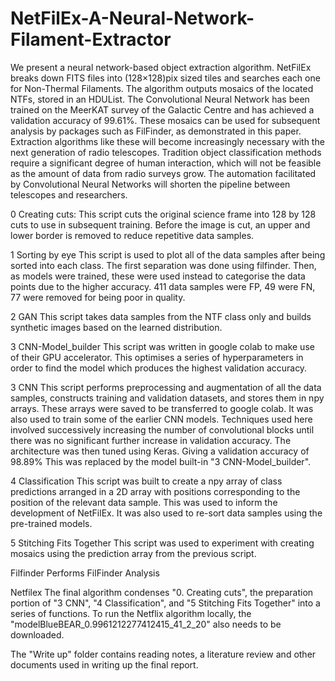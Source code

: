 # NetFilEx-A-Neural-Network-Filament-Extractor
We present a neural network-based object extraction algorithm. NetFilEx breaks down FITS files into (128×128)pix sized tiles and searches each one for Non-Thermal Filaments. The algorithm outputs mosaics of the located NTFs, stored in an HDUList. The Convolutional Neural Network has been trained on the MeerKAT survey of the Galactic Centre and has achieved a validation accuracy of 99.61%. These mosaics can be used for subsequent analysis by packages such as FilFinder, as demonstrated in this paper. Extraction algorithms like these will become increasingly necessary with the next generation of radio telescopes. Tradition object classification methods require a significant degree of human interaction, which will not be feasible as the amount of data from radio surveys grow. The automation facilitated by Convolutional Neural Networks will shorten the pipeline between telescopes and researchers.

0 Creating cuts:
This script cuts the original science frame into 128 by 128 cuts to use in subsequent training. Before the image is cut, an upper and lower border is removed to reduce repetitive data samples.

1 Sorting by eye
This script is used to plot all of the data samples after being sorted into each class. The first separation was done using filfinder. Then, as models were trained, these were used instead to categorise the data points due to the higher accuracy.
411 data samples were FP,
49 were FN,
77 were removed for being poor in quality.

2 GAN
This script takes data samples from the NTF class only and builds synthetic images based on the learned distribution.

3 CNN-Model_builder
This script was written in google colab to make use of their GPU accelerator. This optimises a series of hyperparameters in order to find the model which produces the highest validation accuracy.

3 CNN
This script performs preprocessing and augmentation of all the data samples, constructs training and validation datasets, and stores them in npy arrays. These arrays were saved to be transferred to google colab. It was also used to train some of the earlier CNN models. Techniques used here involved successively increasing the number of convolutional blocks until there was no significant further increase in validation accuracy. The architecture was then tuned using Keras. Giving a validation accuracy of 98.89% This was replaced by the model built-in "3 CNN-Model_builder".

4 Classification
This script was built to create a npy array of class predictions arranged in a 2D array with positions corresponding to the position of the relevant data sample. This was used to inform the development of NetFilEx. It was also used to re-sort data samples using the pre-trained models.

5 Stitching Fits Together
This script was used to experiment with creating mosaics using the prediction array from the previous script.

Filfinder
Performs FilFinder Analysis

Netfilex
The final algorithm condenses "0. Creating cuts", the preparation portion of "3 CNN", "4 Classification", and "5 Stitching Fits Together" into a series of functions.
To run the Netflix algorithm locally, the "modelBlueBEAR_0.9961212277412415_41_2_20" also needs to be downloaded.

The "Write up" folder contains reading notes, a literature review and other documents used in writing up the final report.
